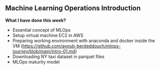 ## **Machine Learning Operations Introduction**

**What I have done this week?**
- Essential concept of MLOps
- Setup virtual machine EC2 in AWS
- Preparing working environment with anaconda and docker inside the VM (https://github.com/ayoub-berdeddouch/mlops-journey/blob/main/intro-01.md)
- Downloading NY taxi dataset in parquet files
- MLOps maturity model
